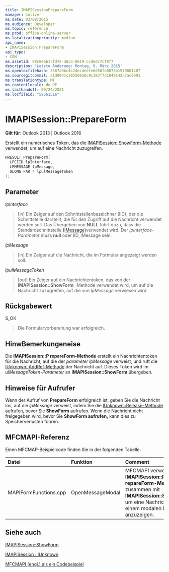 ```yaml
---
title: IMAPISessionPrepareForm
manager: soliver
ms.date: 03/09/2015
ms.audience: Developer
ms.topic: reference
ms.prod: office-online-server
ms.localizationpriority: medium
api_name:
- IMAPISession.PrepareForm
api_type:
- COM
ms.assetid: 98c0eab1-fd7e-46c3-8619-ccd6dc7cf8f7
description: 'Letzte Änderung: Montag, 9. März 2015'
ms.openlocfilehash: 3567a0bc4c24ecdeefe6d58fe0075b1979001407
ms.sourcegitcommit: a1d9041c20256616c9c183f7d1049142a7ac6991
ms.translationtype: MT
ms.contentlocale: de-DE
ms.lasthandoff: 09/24/2021
ms.locfileid: "59561516"
---
```

# <a name="imapisessionprepareform"></a>IMAPISession::PrepareForm

  
  
**Gilt für**: Outlook 2013 | Outlook 2016 
  
Erstellt ein numerisches Token, das die [IMAPISession::ShowForm-Methode](imapisession-showform.md) verwendet, um auf eine Nachricht zuzugreifen. 
  
```cpp
HRESULT PrepareForm(
  LPCIID lpInterface,
  LPMESSAGE lpMessage,
  ULONG FAR * lpulMessageToken
);
```

## <a name="parameters"></a>Parameter

 _lpInterface_
  
> [in] Ein Zeiger auf den Schnittstellenbezeichner (IID), der die Schnittstelle darstellt, die für den Zugriff auf die Nachricht verwendet werden soll. Das Übergeben von **NULL** führt dazu, dass die Standardschnittstelle [(IMessage)](imessageimapiprop.md)verwendet wird. Der  _lpInterface-Parameter_ muss **null** oder IID_IMessage sein. 
    
 _lpMessage_
  
> [in] Ein Zeiger auf die Nachricht, die im Formular angezeigt werden soll.
    
 _lpulMessageToken_
  
> [out] Ein Zeiger auf ein Nachrichtentoken, das von der **IMAPISession::ShowForm** -Methode verwendet wird, um auf die Nachricht zuzugreifen, auf die von  _lpMessage_ verwiesen wird.
    
## <a name="return-value"></a>Rückgabewert

S_OK 
  
> Die Formularvorbereitung war erfolgreich.
    
## <a name="remarks"></a>HinwBemerkungeneise

Die **IMAPISession::P repareForm-Methode** erstellt ein Nachrichtentoken für die Nachricht, auf die der  _parameter lpMessage_ verweist, und ruft die [IUnknown::AddRef-Methode](https://msdn.microsoft.com/library/ms691379%28v=VS.85%29.aspx) der Nachricht auf. Dieses Token wird im  _ulMessageToken-Parameter_ an **IMAPISession::ShowForm** übergeben. 
  
## <a name="notes-to-callers"></a>Hinweise für Aufrufer

Wenn der Aufruf von **PrepareForm** erfolgreich ist, geben Sie die Nachricht los, auf die  _lpMessage_ verweist, indem Sie die [IUnknown::Release-Methode](https://msdn.microsoft.com/library/ms682317%28v=VS.85%29.aspx) aufrufen, bevor Sie **ShowForm** aufrufen. Wenn die Nachricht nicht freigegeben wird, bevor Sie **ShowForm aufrufen,** kann dies zu Speicherverlusten führen. 
  
## <a name="mfcmapi-reference"></a>MFCMAPI-Referenz

Einen MFCMAP-Beispielcode finden Sie in der folgenden Tabelle.
  
|**Datei**|**Funktion**|**Comment**|
|:-----|:-----|:-----|
|MAPIFormFunctions.cpp  <br/> |OpenMessageModal  <br/> |MFCMAPI verwendet die **IMAPISession::P repareForm-Methode** zusammen mit **IMAPISession::ShowForm,** um eine Nachricht in einem modalen Formular anzuzeigen.  <br/> |
   
## <a name="see-also"></a>Siehe auch



[IMAPISession::ShowForm](imapisession-showform.md)
  
[IMAPISession : IUnknown](imapisessioniunknown.md)


[MFCMAPI (engl.) als ein Codebeispiel](mfcmapi-as-a-code-sample.md)

